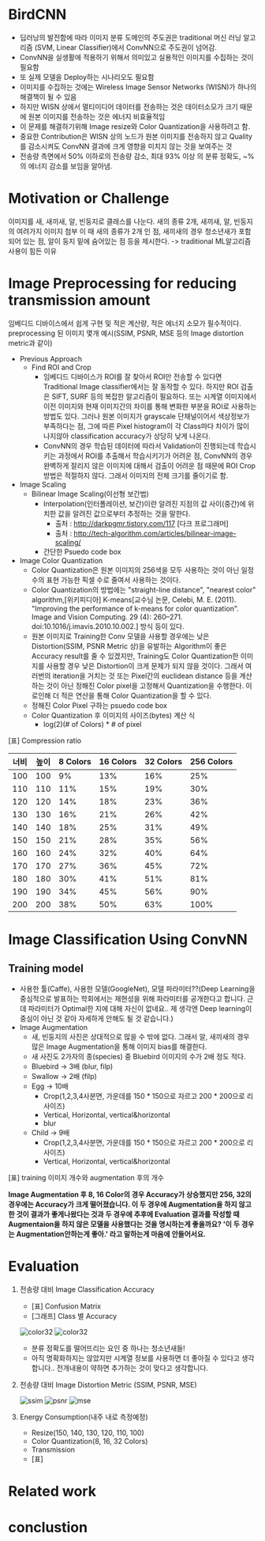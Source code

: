 # BirdCNN

* 딥러닝의 발전함에 따라 이미지 분류 도메인의 주도권은 traditional 머신 러닝 알고리즘 (SVM, Linear Classifier)에서 ConvNN으로 주도권이 넘어감.
* ConvNN을 실생활에 적용하기 위해서 의미있고 실용적인 이미지를 수집하는 것이 필요함
* 또 실제 모델을 Deploy하는 시나리오도 필요함
* 이미지를 수집하는 것에는 Wireless Image Sensor Networks (WISN)가 하나의 해결책이 될 수 있음
* 하지만 WISN 상에서 멀티미디어 데이터를 전송하는 것은 데이터소모가 크기 때문에 원본 이미지를 전송하는 것은 에너지 비효율적임
* 이 문제를 해결하기위해 Image resize와 Color Quantization을 사용하려고 함.
* 중요한 Contribution은 WISN 상의 노드가 원본 이미지를 전송하지 않고 Quality를 감소시켜도 ConvNN 결과에 크게 영향을 미치지 않는 것을 보여주는 것
* 전송량 측면에서 50% 이하로의 전송량 감소, 최대 93% 이상 의 분류 정확도, ~%의 에너지 감소를 보임을 알아냄.

# Motivation or Challenge

이미지를 새, 새끼새, 알, 빈둥지로 클래스를 나눈다. 새의 종류 2개, 새끼새, 알, 빈둥지의 여려가지 이미지 첨부
이 때 새의 종류가 2개 인 점, 새끼새의 경우 청소년새가 포함되어 있는 점, 알이 둥지 밑에 숨어있는 점 등을 제시한다. -> traditional ML알고리즘 사용이 힘든 이유

# Image Preprocessing for reducing transmission amount
임베디드 디바이스에서 쉽게 구현 및 적은 계산량, 적은 에너지 소모가 필수적이다.
preprocessing 된 이미지 몇개 예시(SSIM, PSNR, MSE 등의 Image distortion metric과 같이)

* Previous Approach
    * Find ROI and Crop
        * 임베디드 디바이스가 ROI를 잘 찾아서 ROI만 전송할 수 있다면 Traditional Image classifier에서는 잘 동작할 수 있다. 하지만 ROI 검출은 SIFT, SURF 등의 복잡한 알고리즘이 필요하다. 또는 시계열 이미지에서 이전 이미지와 현재 이미지간의 차이를 통해 변화한 부분을 ROI로 사용하는 방법도 있다. 그러나 원본 이미지가 grayscale 단채널이어서 색상정보가 부족하다는 점, 그에 따른 Pixel histogram이 각 Class마다 차이가 많이 나지않아 classification accuracy가 상당히 낮게 나온다.
        * ConvNN의 경우 학습된 데이터에 따라서 Validation이 진행되는데 학습시키는 과정에서 ROI를 추출해서 학습시키기가 어려운 점, ConvNN의 경우 완벽하게 잘리지 않은 이미지에 대해서 검출이 어려운 점 때문에 ROI Crop 방법은 적절하지 않다. 그래서 이미지의 전체 크기를 줄이기로 함.
* Image Scaling
    * Bilinear Image Scaling(이선형 보간법)
        * Interpolation(인터폴레이션, 보간)이란 알려진 지점의 값 사이(중간)에 위치한 값을 알려진 값으로부터 추정하는 것을 말한다.
            * 출처 : http://darkpgmr.tistory.com/117 [다크 프로그래머]
            * 출처 : http://tech-algorithm.com/articles/bilinear-image-scaling/
        * 간단한 Psuedo code box
* Image Color Quantization
    * Color Quantization은 원본 이미지의 256색을 모두 사용하는 것이 아닌 일정 수의 표현 가능한 픽셀 수로 줄여서 사용하는 것이다.
    * Color Quantization의 방법에는 "straight-line distance", "nearest color" algorithm,[위키피디아] K-means[교수님 논문, Celebi, M. E. (2011). "Improving the performance of k-means for color quantization". Image and Vision Computing. 29 (4): 260–271. doi:10.1016/j.imavis.2010.10.002.] 방식 등이 있다.
    * 원본 이미지로 Training한  Conv 모델을 사용할 경우에는 낮은 Distortion(SSIM, PSNR Metric 상)을 유발하는 Algorithm이 좋은 Accuracy result를 줄 수 있겠지만, Training도 Color Quantization한 이미지를 사용할 경우 낮은 Distortion이 크게 문제가 되지 않을 것이다. 그래서 여러번의 iteration을 거치는 것 또는 Pixel간의 euclidean distance 등을 계산하는 것이 아닌 정해진 Color pixel을 고정해서 Quantization을 수행한다. 이로인해 더 적은 연산을 통해 Color Quantization을 할 수 있다.
    * 정해진 Color Pixel 구하는 psuedo code box
    * Color Quantization 후 이미지의 사이즈(bytes) 계산 식
        * log(2)(# of Colors) * # of pixel

[표] Compression ratio

|너비|높이|8 Colors|16 Colors|32 Colors|256 Colors|
|---|---|---|---|---|---|
|100|100|9%|13%|16%|25%|
|110|110|11%|15%|19%|30%|
|120|120|14%|18%|23%|36%|
|130|130|16%|21%|26%|42%|
|140|140|18%|25%|31%|49%|
|150|150|21%|28%|35%|56%|
|160|160|24%|32%|40%|64%|
|170|170|27%|36%|45%|72%|
|180|180|30%|41%|51%|81%|
|190|190|34%|45%|56%|90%|
|200|200|38%|50%|63%|100%|

# Image Classification Using ConvNN
## Training model
* 사용한 툴(Caffe), 사용한 모델(GoogleNet), 모델 파라미터??(Deep Learning을 중심적으로 발표하는 학회에서는 재현성을 위해 파라미터를 공개한다고 합니다. 근데 파라미터가 Optimal한 지에 대해 자신이 없네요.. 제 생각엔 Deep learning이 중심이 아닌 것 같아 자세하게 안해도 될 것 같습니다.)
* Image Augmentation
    * 새, 빈둥지의 사진은 상대적으로 많을 수 밖에 없다. 그래서 알, 새끼새의 경우 많은 Image Augmentation을 통해 이미지 bias를 해결한다.
    * 새 사진도 2가자의 종(species) 중 Bluebird 이미지의 수가 2배 정도 적다.
    * Bluebird -> 3배 (blur, filp)
    * Swallow -> 2배 (filp)
    * Egg -> 10배
        * Crop(1,2,3,4사분면, 가운데를 150 * 150으로 자르고 200 * 200으로 리사이즈)
        * Vertical, Horizontal, vertical&horizontal
        * blur        
    * Child -> 9배
        * Crop(1,2,3,4사분면, 가운데를 150 * 150으로 자르고 200 * 200으로 리사이즈)
        * Vertical, Horizontal, vertical&horizontal

[표] training 이미지 개수와 augmentation 후의 개수

**Image Augmentation 후 8, 16 Color의 경우 Accuracy가 상승했지만 256, 32의 경우에는 Accuracy가 크게 떨어졌습니다. 이 두 경우에 Augmentation을 하지 않고 한 것이 결과가 좋게나왔다는 것과 두 경우에 추후에 Evaluation 결과를 작성할 때 Augmentaion을 하지 않은 모델을 사용했다는 것을 명시하는게 좋을까요? '이 두 경우는 Augmentation안하는게 좋아.' 라고 말하는게 마음에 안들어서요.**

# Evaluation
1. 전송량 대비 Image Classification Accuracy
    * [표] Confusion Matrix
    * [그래프] Class 별 Accuracy

    ![color32](readme_img/32color.png)
    ![color32](readme_img/32color2.png)
    * 분류 정확도를 떨어뜨리는 요인 중 하나는 청소년새들!
    * 아직 명확화하지는 않았지만 시계열 정보를 사용하면 더 좋아질 수 있다고 생각합니다.. 전개내용이 약하면 추가하는 것이 맞다고 생각합니다.
2. 전송량 대비 Image Distortion Metric (SSIM, PSNR, MSE)

    ![ssim](readme_img/ssim.png)
    ![psnr](readme_img/psnr.png)
    ![mse](readme_img/mse.png)

3. Energy Consumption(내주 내로 측정예정)
    * Resize(150, 140, 130, 120, 110, 100)
    * Color Quantization(8, 16, 32 Colors)
    * Transmission
    * [표]

# Related work

# conclustion